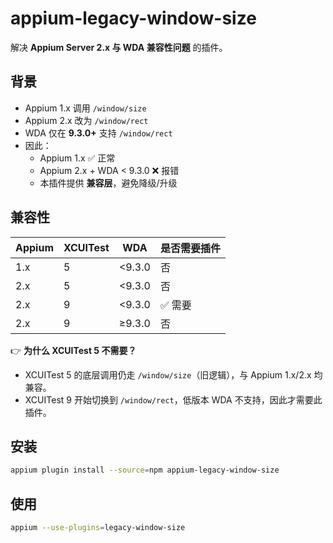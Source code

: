 # appium-legacy-window-size

解决 **Appium Server 2.x 与 WDA 兼容性问题** 的插件。  

## 背景
- Appium 1.x 调用 `/window/size`  
- Appium 2.x 改为 `/window/rect`  
- WDA 仅在 **9.3.0+** 支持 `/window/rect`  
- 因此：  
  - Appium 1.x ✅ 正常  
  - Appium 2.x + WDA < 9.3.0 ❌ 报错  
  - 本插件提供 **兼容层**，避免降级/升级  

## 兼容性

| Appium | XCUITest | WDA | 是否需要插件 |
|--------|---------|-----|--------------|
| 1.x    | 5       | <9.3.0 | 否 |
| 2.x    | 5       | <9.3.0 | 否 |
| 2.x    | 9       | <9.3.0 | ✅ 需要 |
| 2.x    | 9       | ≥9.3.0 | 否 |

👉 **为什么 XCUITest 5 不需要？**  
- XCUITest 5 的底层调用仍走 `/window/size`（旧逻辑），与 Appium 1.x/2.x 均兼容。  
- XCUITest 9 开始切换到 `/window/rect`，低版本 WDA 不支持，因此才需要此插件。  

## 安装
```bash
appium plugin install --source=npm appium-legacy-window-size
```
## 使用
```bash
appium --use-plugins=legacy-window-size
```
